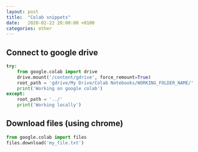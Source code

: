 ```yaml
---
layout: post
title:  "Colab snippets"
date:   2020-02-22 20:00:00 +0100
categories: other
---
```


## Connect to google drive
```python
try:
    from google.colab import drive
    drive.mount('/content/gdrive', force_remount=True)
    root_path = 'gdrive/My Drive/Colab Notebooks/WORKING_FOLDER_NAME/'
    print('Working on google colab')
except:
    root_path = '../'
    print('Working locally')
```

## Download files (using chrome)
```python
from google.colab import files
files.download('my_file.txt') 
```